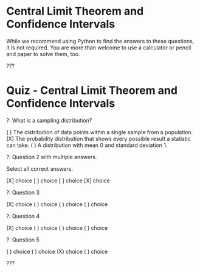 # Central Limit Theorem and Confidence Intervals

While we recommend using Python to find the answers to these questions, it is not required. You are more than welcome to use a calculator or pencil and paper to solve them, too.

???

# Quiz - Central Limit Theorem and Confidence Intervals

?: What is a sampling distribution?

( ) The distribution of data points within a single sample from a population.
(X) The probability distribution that shows every possible result a statistic can take.
( ) A distribution with mean 0 and standard deviation 1.

?: Question 2 with multiple answers.

Select all correct answers.

[X] choice
[ ] choice
[ ] choice
[X] choice

?: Question 3 

(X) choice
( ) choice
( ) choice
( ) choice

?: Question 4

(X) choice
( ) choice
( ) choice
( ) choice

?: Question 5 

( ) choice
( ) choice
(X) choice
( ) choice

???